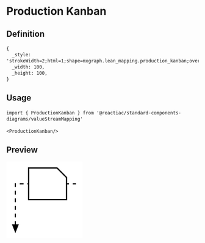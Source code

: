 # Production Kanban

## Definition

```
{
  _style: 'strokeWidth=2;html=1;shape=mxgraph.lean_mapping.production_kanban;overflow=fill;',
  _width: 100,
  _height: 100,
}
```

## Usage

```
import { ProductionKanban } from '@reactiac/standard-components-diagrams/valueStreamMapping'

<ProductionKanban/>
```

## Preview

<img src="./production-kanban.png" width="200"/>
